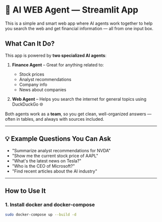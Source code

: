 # 🧠 AI WEB Agent — Streamlit App

This is a simple and smart web app where AI agents work together to help you search the web and get financial information — all from one input box.

## What Can It Do?

This app is powered by **two specialized AI agents**:

1. **Finance Agent** – Great for anything related to:
   - Stock prices
   - Analyst recommendations
   - Company info
   - News about companies

2. **Web Agent** – Helps you search the internet for general topics using DuckDuckGo 🌐

Both agents work as a **team**, so you get clean, well-organized answers — often in tables, and always with sources included.

---

## 💡 Example Questions You Can Ask

- "Summarize analyst recommendations for NVDA"
- "Show me the current stock price of AAPL"
- "What's the latest news on Tesla?"
- "Who is the CEO of Microsoft?"
- "Find recent articles about the AI industry"

---

## How to Use It

### 1. Install docker and docker-compose

```bash
sudo docker-compose up --build -d
```
